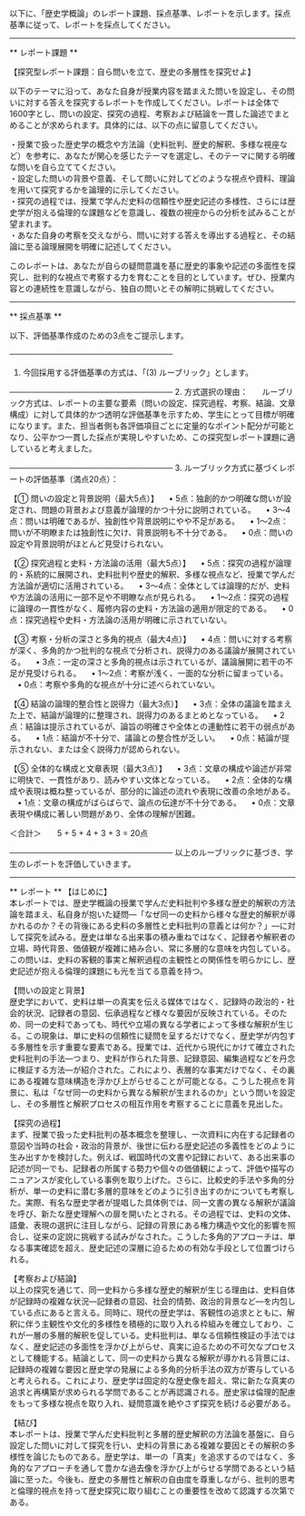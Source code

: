 以下に、「歴史学概論」のレポート課題、採点基準、レポートを示します。採点基準に従って、レポートを採点してください。

---------------------------------------
** レポート課題 **

【探究型レポート課題：自ら問いを立て、歴史の多層性を探究せよ】

以下のテーマに沿って、あなた自身が授業内容を踏まえた問いを設定し、その問いに対する答えを探究するレポートを作成してください。レポートは全体で1600字とし、問いの設定、探究の過程、考察および結論を一貫した論述でまとめることが求められます。具体的には、以下の点に留意してください。

・授業で扱った歴史学の概念や方法論（史料批判、歴史的解釈、多様な視座など）を参考に、あなたが関心を感じたテーマを選定し、そのテーマに関する明確な問いを自ら立ててください。  
・設定した問いの背景や意義、そして問いに対してどのような視点や資料、理論を用いて探究するかを論理的に示してください。  
・探究の過程では、授業で学んだ史料の信頼性や歴史記述の多様性、さらには歴史学が抱える倫理的な課題などを意識し、複数の視座からの分析を試みることが望まれます。  
・あなた自身の考察を交えながら、問いに対する答えを導出する過程と、その結論に至る論理展開を明確に記述してください。

このレポートは、あなたが自らの疑問意識を基に歴史的事象や記述の多面性を探究し、批判的な視点で考察する力を育むことを目的としています。ぜひ、授業内容との連続性を意識しながら、独自の問いとその解明に挑戦してください。

---------------------------------------
** 採点基準 **

以下、評価基準作成のための3点をご提示します。

─────────────────────────────
1. 今回採用する評価基準の方式は、「(3) ルーブリック」とします。

─────────────────────────────
2. 方式選択の理由：
  ルーブリック方式は、レポートの主要な要素（問いの設定、探究過程、考察、結論、文章構成）に対して具体的かつ透明な評価基準を示すため、学生にとって目標が明確になります。また、担当者側も各評価項目ごとに定量的なポイント配分が可能となり、公平かつ一貫した採点が実現しやすいため、この探究型レポート課題に適していると考えました。

─────────────────────────────
3. ルーブリック方式に基づくレポートの評価基準（満点20点）：

【① 問いの設定と背景説明（最大5点）】
 • 5点：独創的かつ明確な問いが設定され、問題の背景および意義が論理的かつ十分に説明されている。
 • 3～4点：問いは明確であるが、独創性や背景説明にやや不足がある。
 • 1～2点：問いが不明瞭または独創性に欠け、背景説明も不十分である。
 • 0点：問いの設定や背景説明がほとんど見受けられない。

【② 探究過程と史料・方法論の活用（最大5点）】
 • 5点：探究の過程が論理的・系統的に展開され、史料批判や歴史的解釈、多様な視点など、授業で学んだ方法論が適切に活用されている。
 • 3～4点：全体としては論理的だが、史料や方法論の活用に一部不足や不明瞭な点が見られる。
 • 1～2点：探究の過程に論理の一貫性がなく、履修内容の史料・方法論の適用が限定的である。
 • 0点：探究過程や史料・方法論の活用が明確に示されていない。

【③ 考察・分析の深さと多角的視点（最大4点）】
 • 4点：問いに対する考察が深く、多角的かつ批判的な視点で分析され、説得力のある議論が展開されている。
 • 3点：一定の深さと多角的視点は示されているが、議論展開に若干の不足が見受けられる。
 • 1～2点：考察が浅く、一面的な分析に留まっている。
 • 0点：考察や多角的な視点が十分に述べられていない。

【④ 結論の論理的整合性と説得力（最大3点）】
 • 3点：全体の議論を踏まえた上で、結論が論理的に整理され、説得力のあるまとめとなっている。
 • 2点：結論は提示されているが、論旨の明確さや全体との連動性に若干の弱点がある。
 • 1点：結論が不十分で、議論との整合性が乏しい。
 • 0点：結論が提示されない、または全く説得力が認められない。

【⑤ 全体的な構成と文章表現（最大3点）】
 • 3点：文章の構成や論述が非常に明快で、一貫性があり、読みやすい文体となっている。
 • 2点：全体的な構成や表現は概ね整っているが、部分的に論述の流れや表現に改善の余地がある。
 • 1点：文章の構成がばらばらで、論点の伝達が不十分である。
 • 0点：文章表現や構成に著しい問題があり、全体の理解が困難。

＜合計＞  5 + 5 + 4 + 3 + 3 = 20点

─────────────────────────────
以上のルーブリックに基づき、学生のレポートを評価していきます。

---------------------------------------
** レポート **
【はじめに】  
本レポートでは、歴史学概論の授業で学んだ史料批判や多様な歴史的解釈の方法論を踏まえ、私自身が抱いた疑問―「なぜ同一の史料から様々な歴史的解釈が導かれるのか？その背後にある史料の多層性と史料批判の意義とは何か？」―に対して探究を試みる。歴史は単なる出来事の積み重ねではなく、記録者や解釈者の立場、時代背景、価値観が複雑に絡み合い、常に多層的な意味を内包している。この問いは、史料の客観的事実と解釈過程の主観性との関係性を明らかにし、歴史記述が抱える倫理的課題にも光を当てる意義を持つ。

【問いの設定と背景】  
歴史学において、史料は単一の真実を伝える媒体ではなく、記録時の政治的・社会的状況、記録者の意図、伝承過程など様々な要因が反映されている。そのため、同一の史料であっても、時代や立場の異なる学者によって多様な解釈が生じる。この現象は、単に史料の信頼性に疑問を呈するだけでなく、歴史学が内包する多層性を示す重要な要素である。授業では、近代から現代にかけて確立された史料批判の手法―つまり、史料が作られた背景、記録意図、編集過程などを丹念に検証する方法―が紹介された。これにより、表層的な事実だけでなく、その裏にある複雑な意味構造を浮かび上がらせることが可能となる。こうした視点を背景に、私は「なぜ同一の史料から異なる解釈が生まれるのか」という問いを設定し、その多層性と解釈プロセスの相互作用を考察することに意義を見出した。

【探究の過程】  
まず、授業で扱った史料批判の基本概念を整理し、一次資料に内在する記録者の意図や当時の社会・政治的背景が、後世に伝わる歴史記述の多義性をどのように生み出すかを検討した。例えば、戦国時代の文書や記録において、ある出来事の記述が同一でも、記録者の所属する勢力や個々の価値観によって、評価や描写のニュアンスが変化している事例を取り上げた。さらに、比較史的手法や多角的分析が、単一の史料に潜む多層的意味をどのように引き出すのかについても考察した。実際、有名な歴史学者が提唱した具体例では、同一文書の異なる解釈が議論を呼び、新たな歴史理解への扉を開いたとされる。その過程では、史料の文体、語彙、表現の選択に注目しながら、記録の背景にある権力構造や文化的影響を照合し、従来の定説に挑戦する試みがなされた。こうした多角的アプローチは、単なる事実確認を超え、歴史記述の深層に迫るための有効な手段として位置づけられる。

【考察および結論】  
以上の探究を通じて、同一史料から多様な歴史的解釈が生じる理由は、史料自体が記録時の複雑な状況―記録者の意図、社会的情勢、政治的背景など―を内包している点にあると言える。同時に、現代の歴史学は、客観性の追求とともに、解釈に伴う主観性や文化的多様性を積極的に取り入れる枠組みを確立しており、これが一層の多層的解釈を促している。史料批判は、単なる信頼性検証の手法ではなく、歴史記述の多面性を浮かび上がらせ、真実に迫るための不可欠なプロセスとして機能する。結論として、同一の史料から異なる解釈が導かれる背景には、記録時の複雑な要因と歴史学の発展による多角的分析手法の双方が寄与していると考えられる。これにより、歴史学は固定的な歴史像を超え、常に新たな真実の追求と再構築が求められる学問であることが再認識される。歴史家は倫理的配慮をもって多様な視点を取り入れ、疑問意識を絶やさず探究を続ける必要がある。

【結び】  
本レポートは、授業で学んだ史料批判と多層的歴史解釈の方法論を基盤に、自ら設定した問いに対して探究を行い、史料の背景にある複雑な要因とその解釈の多様性を論じたものである。歴史学は、単一の「真実」を追求するのではなく、多角的なアプローチを通して豊かな過去像を浮かび上がらせる学問であるという結論に至った。今後も、歴史の多層性と解釈の自由度を尊重しながら、批判的思考と倫理的視点を持って歴史探究に取り組むことの重要性を改めて認識する次第である。

